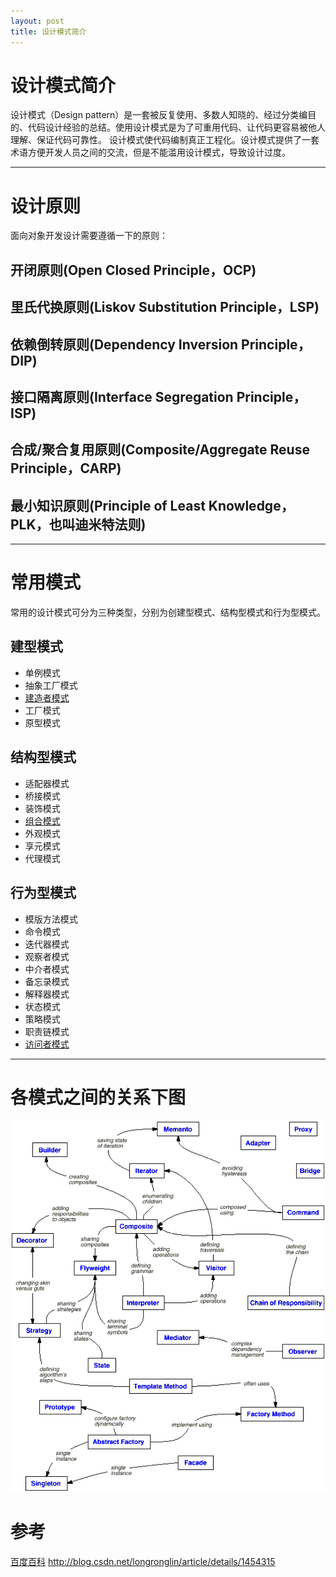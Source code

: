 ```yaml
---
layout: post
title: 设计模式简介
---
```


设计模式简介
=========
   
  设计模式（Design pattern）是一套被反复使用、多数人知晓的、经过分类编目的、代码设计经验的总结。使用设计模式是为了可重用代码、让代码更容易被他人理解、保证代码可靠性。 设计模式使代码编制真正工程化。设计模式提供了一套术语方便开发人员之间的交流，但是不能滥用设计模式，导致设计过度。

----------
# 设计原则
  面向对象开发设计需要遵循一下的原则：
  
## 开闭原则(Open Closed Principle，OCP)

## 里氏代换原则(Liskov Substitution Principle，LSP)

## 依赖倒转原则(Dependency Inversion Principle，DIP)

## 接口隔离原则(Interface Segregation Principle，ISP)

## 合成/聚合复用原则(Composite/Aggregate Reuse Principle，CARP)

## 最小知识原则(Principle of Least Knowledge，PLK，也叫迪米特法则)

----------
# 常用模式
  常用的设计模式可分为三种类型，分别为创建型模式、结构型模式和行为型模式。
   
## 建型模式
* 单例模式
* 抽象工厂模式
* [建造者模式](/2015/07/29/builder.html)
* 工厂模式
* 原型模式
   
## 结构型模式
* 适配器模式
* 桥接模式
* 装饰模式
* [组合模式](/2015/07/23/composite.html)
* 外观模式
* 享元模式
* 代理模式
 
## 行为型模式
* 模版方法模式
* 命令模式
* 迭代器模式
* 观察者模式 
* 中介者模式
* 备忘录模式
* 解释器模式
* 状态模式
* 策略模式
* 职责链模式
* [访问者模式](/2015/07/24/visitor.html)

----------
# 各模式之间的关系下图
![relationship](/images/design-pattern/relationship.png)
   
# 参考
[百度百科](http://baike.baidu.com/link?url=8HuuLmplQp0-iBZRDMyq8C7TCAHDRB0wNGMCVOjTe362nO9qqcKmZnSpm9c5xk5IsugUPBe_Zd-jVcj6ogiUwa)
<http://blog.csdn.net/longronglin/article/details/1454315>